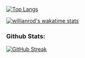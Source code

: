 
<!--[![Top Langs](https://github-readme-stats.vercel.app/api/top-langs/?username=VenziVi&layout=compact)](https://github.com/VenziVi/github-readme-stats)-->

[![Top Langs](https://github-readme-stats.vercel.app/api/top-langs/?username=VenziVi&langs_count=8)](https://github.com/VenziVi/github-readme-stats)

<!--START_SECTION:waka-->
<!--END_SECTION:waka-->

[![willianrod's wakatime stats](https://github-readme-stats.vercel.app/api/wakatime?username=@VenziVi)](https://github.com/VenziVi/github-readme-stats)

### Github Stats:
[![GitHub Streak](https://github-readme-streak-stats.herokuapp.com/?user=VenziVi&theme=white)](https://git.io/streak-stats)


